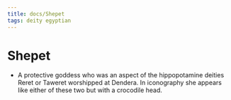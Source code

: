 ```yaml
---
title: docs/Shepet
tags: deity egyptian
---
```


# Shepet
- A protective goddess who was an aspect of the hippopotamine deities Reret or Taweret worshipped at Dendera. In iconography she appears like either of these two but with a crocodile head.